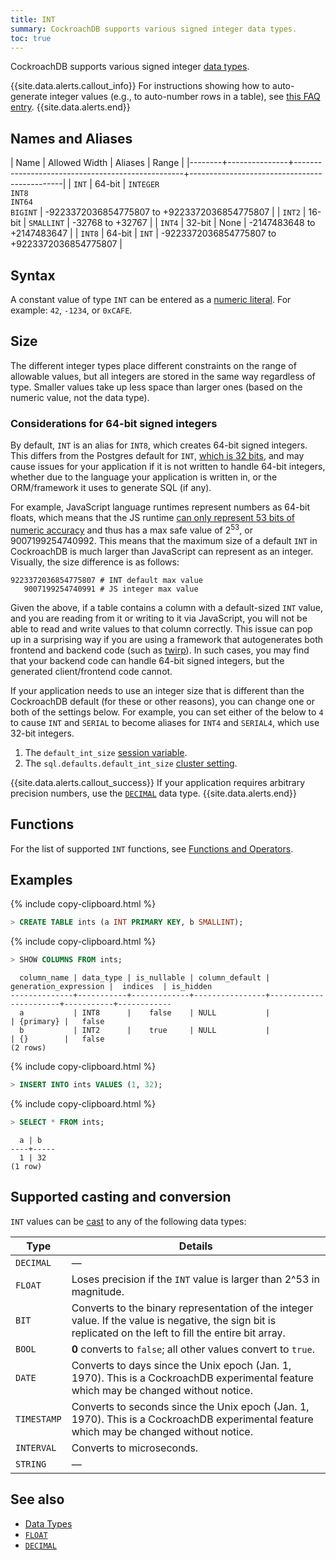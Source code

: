 ```yaml
---
title: INT
summary: CockroachDB supports various signed integer data types.
toc: true
---
```


CockroachDB supports various signed integer [data types](data-types.html).

{{site.data.alerts.callout_info}}
For instructions showing how to auto-generate integer values (e.g., to auto-number rows in a table), see [this FAQ entry](sql-faqs.html#how-do-i-auto-generate-unique-row-ids-in-cockroachdb).
{{site.data.alerts.end}}

## Names and Aliases

| Name   | Allowed Width | Aliases                                          | Range                                        |
|--------+---------------+--------------------------------------------------+----------------------------------------------|
| `INT`  | 64-bit        | `INTEGER`<br />`INT8`<br />`INT64`<br />`BIGINT` | -9223372036854775807 to +9223372036854775807 |
| `INT2` | 16-bit        | `SMALLINT`                                       | -32768 to +32767                             |
| `INT4` | 32-bit        | None                                             | -2147483648 to +2147483647                   |
| `INT8` | 64-bit        | `INT`                                            | -9223372036854775807 to +9223372036854775807 |

## Syntax

A constant value of type `INT` can be entered as a [numeric literal](sql-constants.html#numeric-literals).
For example: `42`, `-1234`, or `0xCAFE`.

## Size

The different integer types place different constraints on the range of allowable values, but all integers are stored in the same way regardless of type. Smaller values take up less space than larger ones (based on the numeric value, not the data type).

### Considerations for 64-bit signed integers

By default, `INT` is an alias for `INT8`, which creates 64-bit signed integers. This differs from the Postgres default for `INT`, [which is 32 bits](https://www.postgresql.org/docs/9.6/datatype-numeric.html), and may cause issues for your application if it is not written to handle 64-bit integers, whether due to the language your application is written in, or the ORM/framework it uses to generate SQL (if any).

For example, JavaScript language runtimes represent numbers as 64-bit floats, which means that the JS runtime [can only represent 53 bits of numeric accuracy](http://2ality.com/2012/04/number-encoding.html) and thus has a max safe value of 2<sup>53</sup>, or 9007199254740992.  This means that the maximum size of a default `INT` in CockroachDB is much larger than JavaScript can represent as an integer. Visually, the size difference is as follows:

```
9223372036854775807 # INT default max value
   9007199254740991 # JS integer max value
```

Given the above, if a table contains a column with a default-sized `INT` value, and you are reading from it or writing to it via JavaScript, you will not be able to read and write values to that column correctly. This issue can pop up in a surprising way if you are using a framework that autogenerates both frontend and backend code (such as [twirp](https://github.com/twitchtv/twirp)). In such cases, you may find that your backend code can handle 64-bit signed integers, but the generated client/frontend code cannot.

If your application needs to use an integer size that is different than the CockroachDB default (for these or other reasons), you can change one or both of the settings below. For example, you can set either of the below to `4` to cause `INT` and `SERIAL` to become aliases for `INT4` and `SERIAL4`, which use 32-bit integers.

1. The `default_int_size` [session variable](set-vars.html).
2. The `sql.defaults.default_int_size` [cluster setting](cluster-settings.html).

{{site.data.alerts.callout_success}}
If your application requires arbitrary precision numbers, use the [`DECIMAL`](decimal.html) data type.
{{site.data.alerts.end}}

## Functions
For the list of supported `INT` functions, see [Functions and Operators](functions-and-operators.html#int-functions).

## Examples

{% include copy-clipboard.html %}
~~~ sql
> CREATE TABLE ints (a INT PRIMARY KEY, b SMALLINT);
~~~

{% include copy-clipboard.html %}
~~~ sql
> SHOW COLUMNS FROM ints;
~~~

~~~
  column_name | data_type | is_nullable | column_default | generation_expression |  indices  | is_hidden
--------------+-----------+-------------+----------------+-----------------------+-----------+------------
  a           | INT8      |    false    | NULL           |                       | {primary} |   false
  b           | INT2      |    true     | NULL           |                       | {}        |   false
(2 rows)
~~~

{% include copy-clipboard.html %}
~~~ sql
> INSERT INTO ints VALUES (1, 32);
~~~

{% include copy-clipboard.html %}
~~~ sql
> SELECT * FROM ints;
~~~

~~~
  a | b
----+-----
  1 | 32
(1 row)
~~~

## Supported casting and conversion

`INT` values can be [cast](data-types.html#data-type-conversions-and-casts) to any of the following data types:

Type | Details
-----|--------
`DECIMAL` | ––
`FLOAT` | Loses precision if the `INT` value is larger than 2^53 in magnitude.
`BIT` | Converts to the binary representation of the integer value. If the value is negative, the sign bit is replicated on the left to fill the entire bit array.
`BOOL` | **0** converts to `false`; all other values convert to `true`.
`DATE` | Converts to days since the Unix epoch (Jan. 1, 1970). This is a CockroachDB experimental feature which may be changed without notice.
`TIMESTAMP` | Converts to seconds since the Unix epoch (Jan. 1, 1970). This is a CockroachDB experimental feature which may be changed without notice.
`INTERVAL` | Converts to microseconds.
`STRING` | ––

## See also

- [Data Types](data-types.html)
- [`FLOAT`](float.html)
- [`DECIMAL`](decimal.html)
